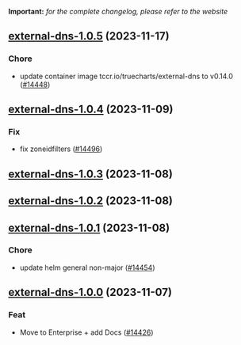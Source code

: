 **Important:**
*for the complete changelog, please refer to the website*




## [external-dns-1.0.5](https://github.com/truecharts/charts/compare/external-dns-1.0.4...external-dns-1.0.5) (2023-11-17)

### Chore

- update container image tccr.io/truecharts/external-dns to v0.14.0 ([#14448](https://github.com/truecharts/charts/issues/14448))
  
  


## [external-dns-1.0.4](https://github.com/truecharts/charts/compare/external-dns-1.0.3...external-dns-1.0.4) (2023-11-09)

### Fix

- fix zoneidfilters ([#14496](https://github.com/truecharts/charts/issues/14496))
  
  


## [external-dns-1.0.3](https://github.com/truecharts/charts/compare/external-dns-1.0.2...external-dns-1.0.3) (2023-11-08)




## [external-dns-1.0.2](https://github.com/truecharts/charts/compare/external-dns-1.0.1...external-dns-1.0.2) (2023-11-08)




## [external-dns-1.0.1](https://github.com/truecharts/charts/compare/external-dns-1.0.0...external-dns-1.0.1) (2023-11-08)

### Chore

- update helm general non-major ([#14454](https://github.com/truecharts/charts/issues/14454))
  
  


## [external-dns-1.0.0](https://github.com/truecharts/charts/compare/external-dns-0.0.5...external-dns-1.0.0) (2023-11-07)

### Feat

- Move to Enterprise + add Docs ([#14426](https://github.com/truecharts/charts/issues/14426))
  
  